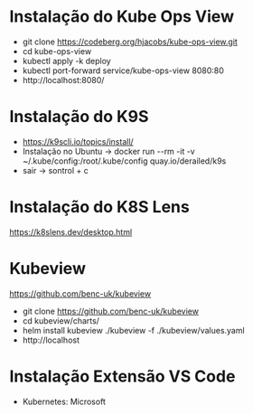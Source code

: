 # Instalação do Kube Ops View
- git clone https://codeberg.org/hjacobs/kube-ops-view.git
- cd kube-ops-view
- kubectl apply -k deploy 
- kubectl port-forward service/kube-ops-view 8080:80
- http://localhost:8080/


# Instalação do K9S
- https://k9scli.io/topics/install/
- Instalação no Ubuntu -> docker run --rm -it -v ~/.kube/config:/root/.kube/config quay.io/derailed/k9s
- sair -> sontrol + c 

# Instalação do K8S Lens
https://k8slens.dev/desktop.html

# Kubeview
https://github.com/benc-uk/kubeview
- git clone https://github.com/benc-uk/kubeview
- cd kubeview/charts/
- helm install kubeview ./kubeview -f ./kubeview/values.yaml
- http://localhost

# Instalação Extensão VS Code
- Kubernetes: Microsoft
